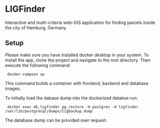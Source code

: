 ﻿# LIGFinder
 
Interactive and multi-criteria web-GIS application for finding parcels inside the city of Hamburg, Germany.

## Setup

Please make sure you have installed docker desktop in your system. 
To install the app, clone the project and navigate to the root directory. Then execute the following command:

```
 docker-compose up
```

This command builds a container with  frontend, backend and database images.


To initially load the dabase dump into the dockerized databse run:
```
 docker exec db_ligfinder pg_restore -U postgres -d ligfinder /var/lib/postgresql/dumps/ligbackup.dump
```

The database dump can be provided over request.
